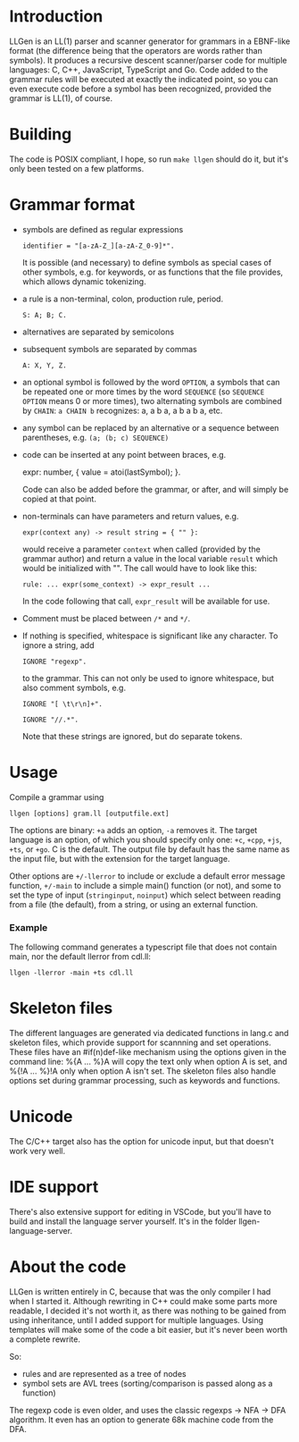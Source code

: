 # Introduction

LLGen is an LL(1) parser and scanner generator for grammars in a EBNF-like format (the difference being that the operators are words rather than symbols). It produces a recursive descent scanner/parser code for multiple languages: C, C++, JavaScript, TypeScript and Go. Code added to the grammar rules will be executed at exactly the indicated point, so you can even execute code before a symbol has been recognized, provided the grammar is LL(1), of course.

# Building

The code is POSIX compliant, I hope, so run `make llgen` should do it, but it's only been tested on a few platforms.

# Grammar format

- symbols are defined as regular expressions

    `identifier = "[a-zA-Z_][a-zA-Z_0-9]*".`

  It is possible (and necessary) to define symbols as special cases of
  other symbols, e.g. for keywords, or as functions that the file provides, which allows dynamic tokenizing.

- a rule is a non-terminal, colon, production rule, period.

    `S: A; B; C.`

- alternatives are separated by semicolons

- subsequent symbols are separated by commas

    `A: X, Y, Z.`

- an optional symbol is followed by the word `OPTION`, a symbols that can be repeated one or more times by the word `SEQUENCE` (so `SEQUENCE OPTION` means 0 or more times), two alternating symbols are combined by `CHAIN`: `a CHAIN b` recognizes: a, a b a, a b a b a, etc.

- any symbol can be replaced by an alternative or a sequence between parentheses, e.g. `(a; (b; c) SEQUENCE)`

- code can be inserted at any point between braces, e.g.

    expr: number, { value = atoi(lastSymbol); }.

  Code can also be added before the grammar, or after, and will simply be copied at that point.

- non-terminals can have parameters and return values, e.g.

    `expr(context any) -> result string = { "" }:`

  would receive a parameter `context` when called (provided by the grammar author) and return a value in the local variable `result` which would be initialized with "". The call would have to look like this:

    `rule: ... expr(some_context) -> expr_result ...`

  In the code following that call, `expr_result` will be available for use.

- Comment must be placed between `/*` and `*/`.

- If nothing is specified, whitespace is significant like any character. To ignore   a string, add

  `IGNORE "regexp".`

  to the grammar. This can not only be used to ignore whitespace, but also
  comment symbols, e.g.

    `IGNORE "[ \t\r\n]+".`

    `IGNORE "//.*".`
  
  Note that these strings are ignored, but do separate tokens.

# Usage

Compile a grammar using

    llgen [options] gram.ll [outputfile.ext]

The options are binary: `+a` adds an option, `-a` removes it. The target language is an option, of which you should specify only one: `+c`, `+cpp`, `+js`, `+ts`, or `+go`. C is the default. The output file by default has the same name as the input file, but with the extension for the target language.

Other options are `+/-llerror` to include or exclude a default error message function, `+/-main` to include a simple main() function (or not), and some to set the type of input (`stringinput`, `noinput`) which select between reading from a file (the default), from a string, or using an external function.

### Example

The following command generates a typescript file that does not contain main, nor the default llerror from cdl.ll:

    llgen -llerror -main +ts cdl.ll

# Skeleton files

The different languages are generated via dedicated functions in lang.c and skeleton files, which provide support for scannning and set operations. These files have an #if(n)def-like mechanism using the options given in the command line: %{A ... %}A will copy the text only when option A is set, and %{!A ... %}!A only when option A isn't set. The skeleton files also handle options set during grammar processing, such as keywords and functions.

# Unicode

The C/C++ target also has the option for unicode input, but that doesn't work very well.

# IDE support

There's also extensive support for editing in VSCode, but you'll have to build and install the language server yourself. It's in the folder llgen-language-server.

# About the code

LLGen is written entirely in C, because that was the only compiler I had when
I started it. Although rewriting in C++ could make some parts more readable,
I decided it's not worth it, as there was nothing to be gained from using
inheritance, until I added support for multiple languages. Using templates
will make some of the code a bit easier, but it's never been worth a complete
rewrite.

So:
- rules and are represented as a tree of nodes
- symbol sets are AVL trees (sorting/comparison is passed along as a function)

The regexp code is even older, and uses the classic regexps -> NFA -> DFA
algorithm. It even has an option to generate 68k machine code from the DFA.
